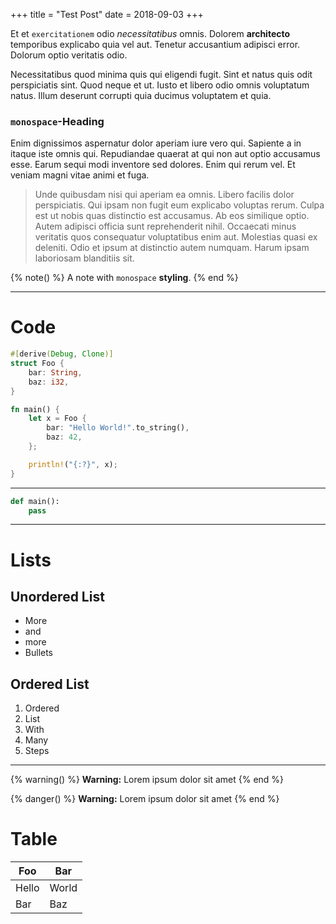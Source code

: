 +++
title = "Test Post"
date = 2018-09-03
+++

Et et `exercitationem` odio *necessitatibus* omnis. Dolorem **architecto** temporibus explicabo quia vel aut. Tenetur accusantium adipisci error. Dolorum optio veritatis odio.

Necessitatibus quod minima quis qui eligendi fugit. Sint et natus quis odit perspiciatis sint. Quod neque et ut. Iusto et libero odio omnis voluptatum natus. Illum deserunt corrupti quia ducimus voluptatem et quia.

### `monospace`-Heading

Enim dignissimos aspernatur dolor aperiam iure vero qui. Sapiente a in itaque iste omnis qui. Repudiandae quaerat at qui non aut optio accusamus esse. Earum sequi modi inventore sed dolores. Enim qui rerum vel. Et veniam magni vitae animi et fuga.

> Unde quibusdam nisi qui aperiam ea omnis. Libero facilis dolor perspiciatis. Qui ipsam non fugit eum explicabo voluptas rerum. Culpa est ut nobis quas distinctio est accusamus. Ab eos similique optio.
> Autem adipisci officia sunt reprehenderit nihil. Occaecati minus veritatis quos consequatur voluptatibus enim aut. Molestias quasi ex deleniti. Odio et ipsum at distinctio autem numquam. Harum ipsam laboriosam blanditiis sit.

{% note() %}
A note with <code>monospace</code> **styling**.
{% end %}

---

# Code

```rust
#[derive(Debug, Clone)]
struct Foo {
    bar: String,
    baz: i32,
}

fn main() {
    let x = Foo {
        bar: "Hello World!".to_string(),
        baz: 42,
    };

    println!("{:?}", x);
}
```

---

```python
def main():
    pass
```

---

# Lists

## Unordered List

* More
* and
* more
* Bullets

## Ordered List

1. Ordered
2. List
3. With
4. Many
5. Steps

---

{% warning() %}
**Warning:** Lorem ipsum dolor sit amet
{% end %}

{% danger() %}
**Warning:** Lorem ipsum dolor sit amet
{% end %}

# Table

| Foo | Bar |
| --- | --- |
| Hello | World |
| Bar | Baz |
